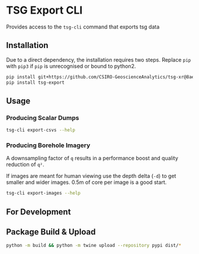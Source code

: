 # TSG Export CLI
Provides access to the `tsg-cli` command that exports tsg data

## Installation
Due to a direct dependency, the installation requires two steps. Replace `pip` with `pip3` if `pip` is unrecognised or bound to python2.
```bash
pip install git+https://github.com/CSIRO-GeoscienceAnalytics/tsg-xr@8aea5c890daa4663e5d7251f2f0ca584b61e2237 &&\
pip install tsg-export
```

## Usage
### Producing Scalar Dumps
```bash
tsg-cli export-csvs --help
```

### Producing Borehole Imagery
A downsampling factor of `q` results in a performance boost and quality reduction of `q²`.

If images are meant for human viewing use the depth delta (`-d`) to get smaller and wider images. 0.5m of core per image is a good start.
```bash
tsg-cli export-images --help
```

## For Development
## Package Build & Upload
```bash
python -m build && python -m twine upload --repository pypi dist/*
```
